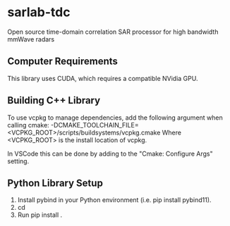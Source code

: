 # sarlab-tdc
Open source time-domain correlation SAR processor for high bandwidth mmWave radars

## Computer Requirements
This library uses CUDA, which requires a compatible NVidia GPU.

## Building C++ Library
To use vcpkg to manage dependencies, add the following argument when calling cmake:
 -DCMAKE_TOOLCHAIN_FILE=<VCPKG_ROOT>/scripts/buildsystems/vcpkg.cmake
Where <VCPKG_ROOT> is the install location of vcpkg.

In VSCode this can be done by adding to the "Cmake: Configure Args" setting.

## Python Library Setup
1) Install pybind in your Python environment (i.e. pip install pybind11).
2) cd <py-tdc location>
3) Run pip install .
